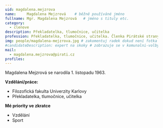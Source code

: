 ```yaml
---
uid: magdalena.mejzrova
name:     Magdalena Mejzrová  	# běžně používáné jméno
fullname: Mgr. Magdalena Mejzrová  	# jméno s tituly etc.
category:
  - clenove
description: Překladatelka, tlumočnice, učitelka
profession: Překladatelka, tlumočnice, učitelka. Členka Pirátské strany od června 2014
img: people/magdalena-mejzrova.jpg # zakomentuj radek dokud není fotka
#candidateDescription: expert na skoky # zobrazuje se v komunalni-volby
mail:
  - magdalena.mejzrova@pirati.cz
profiles:
---
```


Magdalena Mejzrová se narodila 1. listopadu 1963.

**Vzdělání/práce:**
- Filozofická fakulta Univerzity Karlovy
- Překladatelka, tlumočnice, učitelka

**Mé priority ve zkratce**
- Vzdělání
- Sport  

